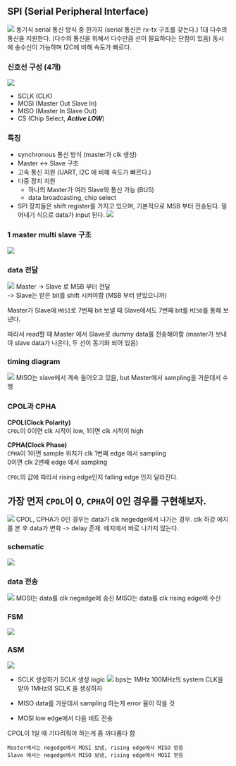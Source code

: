 ## SPI (Serial Peripheral Interface)
![](spi.png)
동기식 serial 통신 방식 중 한가지
(serial 통신은 rx-tx 구조를 갖는다.)
1대 다수의 통신을 지원한다. (다수의 통신을 위해서 다수만큼 선이 필요하다는 단점이 있음)
동시에 송수신이 가능하며 I2C에 비해 속도가 빠르다.

### 신호선 구성 (4개)
![](image.png)
- SCLK (CLK)  
- MOSI (Master Out Slave In)  
- MISO (Master In Slave Out)  
- CS (Chip Select, ***Active LOW***)  

### 특징
- synchronous 통신 방식 (master가 clk 생성)  
- Master <-> Slave 구조  
- 고속 통신 지원 (UART, I2C 에 비해 속도가 빠르다.)  
- 다중 장치 지원  
    - 하나의 Master가 여러 Slave와 통신 가능 (BUS)  
    - data broadcasting, chip select 
- SPI 장치들은 shift register를 가지고 있으며, 기본적으로 MSB 부터 전송된다. 밀어내기 식으로 data가 input 된다.
![](spi_shiftreg.png) 

### 1 master multi slave 구조  
![](image-3.png)

### data 전달
![](image-1.png)
Master -> Slave 로 MSB 부터 전달  
-> Slave는 받은 bit를 shift 시켜야함 (MSB 부터 받았으니까)  

Master가 Slave에 `MOSI`로 7번째 bit 보낼 때 Slave에서도 7번째 bit를 `MISO`를 통해 보낸다.  

따라서 read할 때 Master 에서 Slave로 dummy data를 전송해야함 (master가 보내야 slave data가 나온다, 두 선이 동기화 되어 있음)  


### timing diagram
![](tim.png)
MISO는 slave에서 계속 들어오고 있음, but Master에서 sampling을 가운데서 수행

### CPOL과 CPHA
**CPOL(Clock Polarity)**  
`CPOL`이 0이면 clk 시작이 low, 1이면 clk 시작이 high  

**CPHA(Clock Phase)**  
`CPHA`이 1이면 sample 위치가 clk 1번째 edge 에서 sampling  
0이면 clk 2번째 edge 에서 sampling  

`CPOL`의 값에 따라서 rising edge인지 falling edge 인지 달라진다.  

## 가장 먼저 `CPOL`이 0, `CPHA`이 0인 경우를 구현해보자.
![](tim2.png)
CPOL, CPHA가 0인 경우는 data가 clk negedge에서 나가는 경우.
clk 하강 에지를 본 후 data가 변화 -> delay 존재. 에지에서 바로 나가지 않는다.

### schematic
![](schematic.png)

### data 전송
![](tim3.png)
MOSI는 data를 clk negedge에 송신
MISO는 data를 clk rising edge에 수신

### FSM
![](fsm.png)


### ASM
![](asm.png)
- SCLK 생성하기
SCLK 생성 logic
![](sclk_asm.png)
bps는 1MHz
100MHz의 system CLK을 받아 1MHz의 SCLK 을 생성하자


- MISO
data를 가운데서 sampling 하는게 error 율이 작을 것

- MOSI
low edge에서 다음 비트 전송


CPOL이 1일 때 기다려줘야 하는게 좀 까다롭다 함

    Master에서는 negedge에서 MOSI 보냄, rising edge에서 MISO 받음
    Slave 에서는 negedge에서 MISO 보냄, rising edge에서 MOSI 받음


